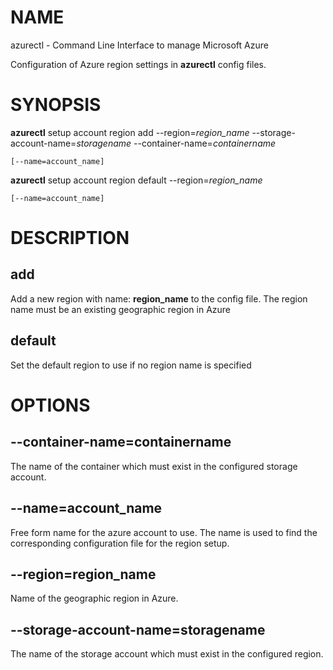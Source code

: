 # NAME

azurectl - Command Line Interface to manage Microsoft Azure

Configuration of Azure region settings in __azurectl__ config files.

# SYNOPSIS

__azurectl__ setup account region add --region=*region_name*
--storage-account-name=*storagename* --container-name=*containername*

    [--name=account_name]

__azurectl__ setup account region default --region=*region_name*

    [--name=account_name]

# DESCRIPTION

## __add__

Add a new region with name: __region_name__ to the config file. The
region name must be an existing geographic region in Azure

## __default__

Set the default region to use if no region name is specified

# OPTIONS

## __--container-name=containername__

The name of the container which must exist in the configured storage account.

## __--name=account_name__

Free form name for the azure account to use. The name is used to find the
corresponding configuration file for the region setup.

## __--region=region_name__

Name of the geographic region in Azure.

## __--storage-account-name=storagename__

The name of the storage account which must exist in the configured region.

